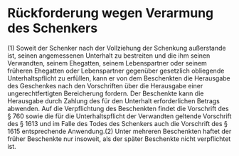 # Rückforderung wegen Verarmung des Schenkers

(1) Soweit der Schenker nach der Vollziehung der Schenkung außerstande ist, seinen angemessenen Unterhalt zu bestreiten und die ihm seinen Verwandten, seinem Ehegatten, seinem Lebenspartner oder seinem früheren Ehegatten oder Lebenspartner gegenüber gesetzlich obliegende Unterhaltspflicht zu erfüllen, kann er von dem Beschenkten die Herausgabe des Geschenkes nach den Vorschriften über die Herausgabe einer ungerechtfertigten Bereicherung fordern. Der Beschenkte kann die Herausgabe durch Zahlung des für den Unterhalt erforderlichen Betrags abwenden. Auf die Verpflichtung des Beschenkten findet die Vorschrift des § 760 sowie die für die Unterhaltspflicht der Verwandten geltende Vorschrift des § 1613 und im Falle des Todes des Schenkers auch die Vorschrift des § 1615 entsprechende Anwendung.(2) Unter mehreren Beschenkten haftet der früher Beschenkte nur insoweit, als der später Beschenkte nicht verpflichtet ist. 

